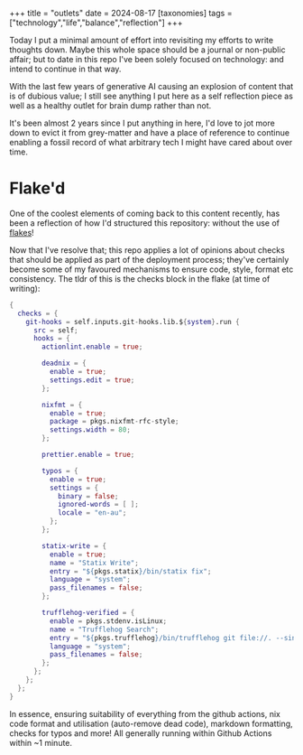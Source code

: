 +++
title = "outlets"
date = 2024-08-17
[taxonomies]
tags = ["technology","life","balance","reflection"]
+++

Today I put a minimal amount of effort into revisiting my efforts to write thoughts down. Maybe this
whole space should be a journal or non-public affair; but to date in this repo I've been solely focused on
technology: and intend to continue in that way.

With the last few years of generative AI causing an explosion of content that is of dubious value; I still see
anything I put here as a self reflection piece as well as a healthy outlet for brain dump rather than not.

It's been almost 2 years since I put anything in here, I'd love to jot more down to evict it from grey-matter and
have a place of reference to continue enabling a fossil record of what arbitrary tech I might have cared about over
time.

# Flake'd

One of the coolest elements of coming back to this content recently, has been a reflection of how I'd structured this
repository: without the use of [flakes](https://nixos.wiki/wiki/Flakes)!

Now that I've resolve that; this repo applies a lot of opinions about checks that should be applied as part of the
deployment process; they've certainly become some of my favoured mechanisms to ensure code, style, format etc consistency.
The tldr of this is the checks block in the flake (at time of writing):

```nix
{
  checks = {
    git-hooks = self.inputs.git-hooks.lib.${system}.run {
      src = self;
      hooks = {
        actionlint.enable = true;

        deadnix = {
          enable = true;
          settings.edit = true;
        };

        nixfmt = {
          enable = true;
          package = pkgs.nixfmt-rfc-style;
          settings.width = 80;
        };

        prettier.enable = true;

        typos = {
          enable = true;
          settings = {
            binary = false;
            ignored-words = [ ];
            locale = "en-au";
          };
        };

        statix-write = {
          enable = true;
          name = "Statix Write";
          entry = "${pkgs.statix}/bin/statix fix";
          language = "system";
          pass_filenames = false;
        };

        trufflehog-verified = {
          enable = pkgs.stdenv.isLinux;
          name = "Trufflehog Search";
          entry = "${pkgs.trufflehog}/bin/trufflehog git file://. --since-commit HEAD --only-verified --fail --no-update";
          language = "system";
          pass_filenames = false;
        };
      };
    };
  };
}
```

In essence, ensuring suitability of everything from the github actions, nix code format and utilisation (auto-remove dead code),
markdown formatting, checks for typos and more! All generally running within Github Actions within ~1 minute.
